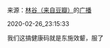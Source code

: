 来源：[林谷（来自豆瓣）](https://www.douban.com/people/115816477/)的[广播](https://www.douban.com/people/115816477/status/2835129800/)


2020-02-26_23:15:33


我们这搞健康码就是东施效颦，服了
